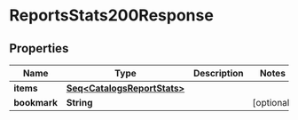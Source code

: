 

# ReportsStats200Response


## Properties

Name | Type | Description | Notes
------------ | ------------- | ------------- | -------------
**items** | [**Seq&lt;CatalogsReportStats&gt;**](CatalogsReportStats.md) |  | 
**bookmark** | **String** |  |  [optional]



